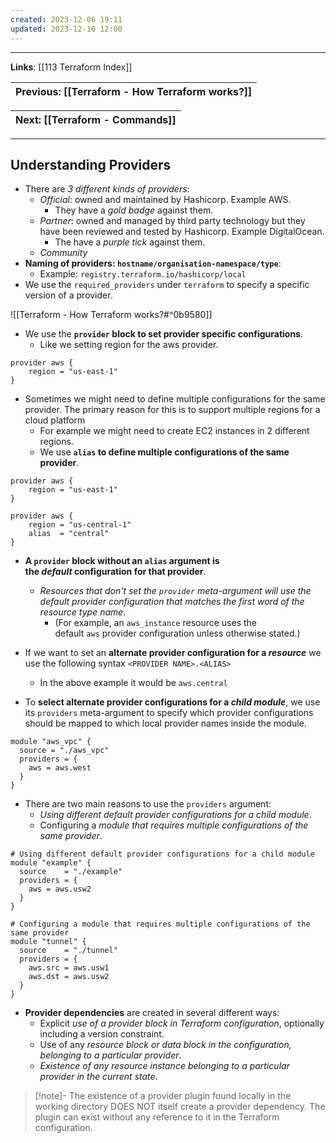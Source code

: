 ```yaml
---
created: 2023-12-06 19:11
updated: 2023-12-10 12:00
---
```

---
**Links**: [[113 Terraform Index]]

| Previous: [[Terraform - How Terraform works?]] |
|-|

| Next: [[Terraform - Commands]] |
|-|

---
## Understanding Providers
- There are *3 different kinds of providers*:
	- *Official*: owned and maintained by Hashicorp. Example AWS.
		- They have a *gold badge* against them.
	- *Partner*: owned and managed by third party technology but they have been reviewed and tested by Hashicorp. Example DigitalOcean.
		- The have a *purple tick* against them.
	- *Community*
- **Naming of providers: `hostname/organisation-namespace/type`**:
	- Example: `registry.terraform.io/hashicorp/local`
- We use the `required_providers` under `terraform` to specify a specific version of a provider.

![[Terraform - How Terraform works?#^0b9580]]

- We use the **`provider` block to set provider specific configurations**.
	- Like we setting region for the aws provider.

```hcl title:"Configuring the provider block" fold
provider aws {
	region = "us-east-1"
}
```

- Sometimes we might need to define multiple configurations for the same provider. The primary reason for this is to support multiple regions for a cloud platform
	- For example we might need to create EC2 instances in 2 different regions.
	- We use **`alias` to define multiple configurations of the same provider**.

```hcl title:"Multiple configurations of same provider" fold
provider aws {
	region = "us-east-1"
}

provider aws {
	region = "us-central-1"
	alias  = "central"
}
```

- **A `provider` block without an `alias` argument is the _default_ configuration for that provider**. 
	- *Resources that don't set the `provider` meta-argument will use the default provider configuration that matches the first word of the resource type name*.
		- (For example, an `aws_instance` resource uses the default `aws` provider configuration unless otherwise stated.)
- If we want to set an **alternate provider configuration for a *resource*** we use the following syntax `<PROVIDER NAME>.<ALIAS>`
	- In the above example it would be `aws.central`

- To **select alternate provider configurations for a *child module***, we use its `providers` meta-argument to specify which provider configurations should be mapped to which local provider names inside the module.

```hcl title:"Module provider alternate configuration"
module "aws_vpc" {
  source = "./aws_vpc"
  providers = {
    aws = aws.west
  }
}
```

- There are two main reasons to use the `providers` argument:
	- *Using different default provider configurations for a child module*.
	- Configuring a *module that requires multiple configurations of the same provider*.

```hcl title:"Reason for using the providers block in a child module" fold
# Using different default provider configurations for a child module
module "example" {
  source    = "./example"
  providers = {
    aws = aws.usw2
  }
}

# Configuring a module that requires multiple configurations of the same provider
module "tunnel" {
  source    = "./tunnel"
  providers = {
    aws.src = aws.usw1
    aws.dst = aws.usw2
  }
}
```

- **Provider dependencies** are created in several different ways:
	- Explicit *use of a provider block in Terraform configuration*, optionally including a version constraint.
	- Use of any *resource block or data block in the configuration, belonging to a particular provider*.
	- *Existence of any resource instance belonging to a particular provider in the current state*.

> [!note]- The existence of a provider plugin found locally in the working directory DOES NOT itself create a provider dependency. 
> The plugin can exist without any reference to it in the Terraform configuration.